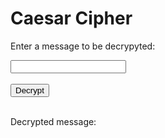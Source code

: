 <style>
  @import url('https://fonts.googleapis.com/css2?family=Dosis&display=swap');
</style>
<html>
<head>
    <title>Caesar Cipher</title>
</head>
<body>
<h1>Caesar Cipher</h1>

<p>Enter a message to be decrypyted:</p>
<input type="text" id="message">
<br>
<br>
<button onclick="decrypt()">Decrypt</button>
<br>
<br>
<p>Decrypted message:</p>
<p id="decrypted"></p>

<!-- Include the JavaScript file -->
<script>
  
function decrypt() {
  let expression = document.getElementById("message").value;

  const urlStart = "http://localhost:8085/api/decrypt/all/";
  const url = urlStart + expression;

  console.log(url); 

  fetch(url)
    .then(res => res.json())
    .then(data => {
      console.log(data);

      const decryptedMessage = data.result;
      
      document.getElementById("decrypted").innerHTML = decryptedMessage; 

      //log stuff
      var getUrl = "https://crimebusters.tk/api/person/findEmail";

      var getOptions = {
        method: 'GET', 
        mode: 'cors', 
        cache: 'default', 
        credentials: 'include', 
        headers: {
          'Content-Type': 'application/json',
        },
      };

      fetch(getUrl, getOptions)
        .then(response => {
          //error message
          if (!response.ok) {
            const errorMsg = 'Login error: ' + response.status;
            console.log(errorMsg);
            return;
          }

          //if success
          console.log("User id successfully obtained");

          response.json().then(data2 => {
            console.log(data2);

            //get id and email from cookie
            var id = data2.id;
            var email = data2.email; 

            console.log("id: " + id);

            var baseurl = "https://crimebusters.tk"
       
            // Authenticate endpoint
            const login_url = baseurl + '/api/person/log';

            const decryptedMessage = data.result;

            const body = {
              email: email,
              log: decryptedMessage,
              userId: id
            };

            // Set Headers to support cross origin
            //IMPORTANT!!!!!!! TO SUCCESSFULLY POST, YOU NEED TO REMOVE
            // credentials:'include'
            const requestOptions = {
              method: 'POST',
              mode: 'cors', // no-cors, *cors, same-origin
              cache: 'no-cache', // *default, no-cache, reload, force-cache, only-if-cached
              //credentials: 'include', // include, *same-origin, omit
              body: JSON.stringify(body),
              headers: {
                "content-type": "application/json"
              },
            };

            fetch(login_url, requestOptions)
              .then(response => {
                // trap error response from Web API
                if (!response.ok) {
                  const errorMsg = 'Login error: ' + response.status;
                  console.log(errorMsg);
                  return;
                }

                console.log("Log success");

              })

          })
        })
    })
}

</script>
</body>
</html>